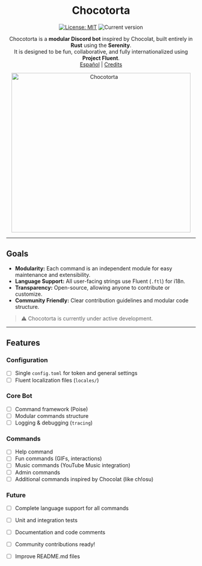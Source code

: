 <div align="center">

# Chocotorta
[![License: MIT](https://img.shields.io/badge/License-MIT-yellow.svg)](https://opensource.org/licenses/MIT)
![Current version](https://img.shields.io/badge/current_version-0.1.0-blue)

Chocotorta is a **modular Discord bot** inspired by Chocolat, built entirely in **Rust** using the **Serenity**.  
It is designed to be fun, collaborative, and fully internationalized using **Project Fluent**.  
[Español](README.es.md) | [Credits](ACKNOWLEDGEMENTS.md)

<img width="476" height="424" alt="Chocotorta" src="https://github.com/user-attachments/assets/e733392e-2238-435e-8d65-142d2d3afce2" />


</div>

---

## Goals

- **Modularity:** Each command is an independent module for easy maintenance and extensibility.
- **Language Support:** All user-facing strings use Fluent (`.ftl`) for i18n.
- **Transparency:** Open-source, allowing anyone to contribute or customize.
- **Community Friendly:** Clear contribution guidelines and modular code structure.

> ⚠️ Chocotorta is currently under active development.

---

## Features

### Configuration
- [ ] Single `config.toml` for token and general settings
- [ ] Fluent localization files (`locales/`)

### Core Bot
- [ ] Command framework (Poise)
- [ ] Modular commands structure
- [ ] Logging & debugging (`tracing`)

### Commands
- [ ] Help command
- [ ] Fun commands (GIFs, interactions)
- [ ] Music commands (YouTube Music integration)
- [ ] Admin commands
- [ ] Additional commands inspired by Chocolat (like ch!osu)

### Future
- [ ] Complete language support for all commands
- [ ] Unit and integration tests
- [ ] Documentation and code comments
- [ ] Community contributions ready!
- [ ] Improve README.md files


